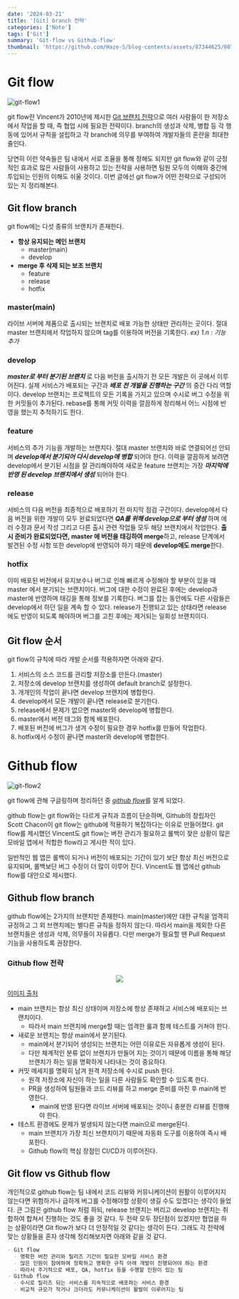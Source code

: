 ```yaml
---
date: '2024-03-21'
title: '[Git] branch 전략'
categories: ['Note']
tags: ['Git']
summary: 'Git-flow vs Github-flow'
thumbnail: 'https://github.com/Haze-S/blog-contents/assets/87344625/807ab80a-96c4-481a-866e-8cbc81ce0e6b'
---
```


# Git flow

![git-flow1](https://github.com/Haze-S/blog-contents/assets/87344625/807ab80a-96c4-481a-866e-8cbc81ce0e6b)

git flow란 Vincent가 2010년에 제시한 [Git 브랜치 전략](https://nvie.com/posts/a-successful-git-branching-model/)으로 여러 사람들이 한 저장소에서 작업을 할 때, 즉 협업 시에 필요한 전략이다. branch의 생성과 삭제, 병합 등 각 행동에 있어서 규칙을 설립하고 각 branch에 의무를 부여하여 개발자들의 혼란을 최대한 줄인다.

당연히 이런 약속들은 팀 내에서 서로 조율을 통해 정해도 되지만 git flow와 같이 긍정적인 효과로 많은 사람들이 사용하고 있는 전략을 사용하면 팀원 모두의 이해와 중간에 투입되는 인원의 이해도 쉬울 것이다. 이번 글에선 git flow가 어떤 전략으로 구성되어 있는 지 정리해본다.

## Git flow branch

git flow에는 다섯 종류의 브랜치가 존재한다.

- **항상 유지되는 메인 브랜치**
  - master(main)
  - develop
- **merge 후 삭제 되는 보조 브랜치**
  - feature
  - release
  - hotfix

### master(main)

라이브 서버에 제품으로 출시되는 브랜치로 배포 가능한 상태만 관리하는 곳이다. 절대 master 브랜치에서 작업하지 않으며 tag를 이용하여 버전을 기록한다. _ex) 1.n : 기능 추가_

### develop

_**master로 부터 분기된 브랜치**_ 로 다음 버전을 출시하기 전 모든 개발은 이 곳에서 이루어진다. 실제 서비스가 배포되는 구간과 **_배포 전 개발을 진행하는 구간_** 의 중간 다리 역할이다. develop 브랜치는 프로젝트의 모든 기록을 가지고 있으며 수시로 버그 수정을 위한 커밋들이 추가된다. rebase를 통해 커밋 이력을 깔끔하게 정리해서 어느 시점에 반영을 했는지 추적하기도 한다.

### feature

서비스의 추가 기능을 개발하는 브랜치다. 절대 master 브랜치와 바로 연결되어선 안되며 **_develop에서 분기되어 다시 develop에 병합_** 되어야 한다. 이력을 깔끔하게 보려면 develop에서 분기된 시점을 잘 관리해야하여 새로운 feature 브랜치는 가장 **_마지막에 반영 된 develop 브랜치에서 생성_** 되어야 한다.

### release

서비스의 다음 버전을 최종적으로 배포하기 전 마지막 점검 구간이다. develop에서 다음 버전을 위한 개발이 모두 완료되었다면 **_QA를 위해 develop으로 부터 생성_** 하며 에러 수정과 문서 작성 그리고 다른 출시 관련 작업들 모두 해당 브랜치에서 작업한다. **출시 준비가 완료되었다면, master 에 버전을 태깅하여 merge**하고, release 단계에서 발견된 수정 사항 또한 develop에 반영되야 하기 때문에 **develop에도 merge**한다.

### hotfix

이미 배포된 버전에서 유지보수나 버그로 인해 빠르게 수정해야 할 부분이 있을 때 master 에서 분기되는 브랜치이다. 버그에 대한 수정이 완료된 후에는 develop과 master에 반영하며 태깅을 통해 정보를 기록한다. 버그를 잡는 동안에도 다른 사람들은 develop에서 하던 일을 계속 할 수 있다. release가 진행되고 있는 상태라면 release에도 반영이 되도록 해야하며 버그를 고친 후에는 제거되는 일회성 브랜치이다.

## Git flow 순서

git flow의 규칙에 따라 개발 순서를 적용하자면 아래와 같다.

1. 서비스의 소스 코드를 관리할 저장소를 만든다.(master)
2. 저장소에 develop 브랜치를 생성하여 default branch로 설정한다.
3. 개개인의 작업이 끝나면 develop 브랜치에 병합한다.
4. develop에서 모든 개발이 끝나면 release로 분기한다.
5. release에서 문제가 없으면 master와 develop에 병합한다.
6. master에서 버전 태그와 함께 배포한다.
7. 배포된 버전에 버그가 생겨 수정이 필요한 경우 hotfix를 만들어 작업한다.
8. hotfix에서 수정이 끝나면 master와 develop에 병합한다.

# Github flow

![git-flow2](https://github.com/Haze-S/blog-contents/assets/87344625/1eb43a91-ac9e-4892-838b-d5ea2e94d631)

git flow에 관해 구글링하며 정리하던 중 [_github flow_](https://docs.github.com/en/get-started/using-github/github-flow)를 알게 되었다.

github flow는 git flow와는 다르게 규칙과 흐름이 단순하며, Github의 창립자인 Scott Chacon이 git flow는 github에 적용하기 복잡하다는 이유로 만들어졌다. git flow를 제시했던 Vincent도 git flow는 버전 관리가 필요하고 롤백이 잦은 상황이 많은 모바일 앱에서 적합한 flow라고 게시한 적이 있다.

일반적인 웹 앱은 롤백이 되거나 버전이 배포되는 기간이 있기 보단 항상 최신 버전으로 유지되며, 롤백보단 버그 수정이 더 많이 이루어 진다. Vincent도 웹 앱에선 github flow를 대안으로 제시했다.

## Github flow branch

github flow에는 2가지의 브랜치만 존재한다. main(master)에만 대한 규칙을 엄격히 규정하고 그 외 브랜치에는 별다른 규칙을 정하지 않는다. 따라서 main을 제외한 다른 브랜치들은 생성과 삭제, 의무들이 자유롭다. 다만 merge가 필요할 땐 Pull Request 기능을 사용하도록 권장한다.

### Github flow 전략

<p align=center>
  <img src="https://github.com/Haze-S/blog-contents/assets/87344625/3fdd0ca1-5196-4fbe-896f-539bd8df3bb6" />

[이미지 출처](https://subicura.com/git/guide/github-flow.html)

</p>

- main 브랜치는 항상 최신 상태이며 저장소에 항상 존재하고 서비스에 배포되는 브랜치이다.
  - 따라서 main 브랜치에 merge할 때는 엄격한 룰과 함께 테스트를 거쳐야 한다.
- 새로운 브랜치는 항상 main에서 분기된다.
  - main에서 분기되어 생성되는 브랜치는 어떤 이유로든 자유롭게 생성이 된다.
  - 다만 체계적인 분류 없이 브랜치가 만들어 지는 것이기 때문에 이름을 통해 해당 브랜치가 하는 일을 명확하게 나타내는 것이 중요하다.
- 커밋 메세지를 명확히 남겨 원격 저장소에 수시로 push 한다.
  - 원격 저장소에 자신이 하는 일을 다른 사람들도 확인할 수 있도록 한다.
  - PR을 생성하여 팀원들과 코드 리뷰를 하고 merge 준비를 마친 후 main에 반영한다.
    - main에 반영 된다면 라이브 서버에 배포되는 것이니 충분한 리뷰를 진행해야 한다.
- 테스트 환경에도 문제가 발생되지 않는다면 main으로 merge된다.
  - main 브랜치가 가장 최신 브랜치이기 때문에 자동화 도구를 이용하여 즉시 배포한다.
  - Github flow의 핵심 장점인 CI/CD가 이루어진다.

## Git flow vs Github flow

개인적으로 github flow는 팀 내에서 코드 리뷰와 커뮤니케이션이 원활이 이루어지지 않는다면 위험하거나 급하게 버그를 수정해야할 상황이 생길 수도 있겠다는 생각이 들었다. 큰 그림은 github flow 처럼 하되, release 브랜치는 버리고 develop 브랜치는 취합하여 합쳐서 진행하는 것도 좋을 것 같다. 두 전략 모두 장단점이 있겠지만 협업을 하는 상황이라면 Git flow가 보다 더 안정적일 것 같다는 생각이 든다. 그래도 각 전략에 맞는 상황들을 혼자 생각해 정리해보자면 아래와 같을 것 같다.

```markdown
- Git flow
  - 명확한 버전 관리와 릴리즈 기간이 필요한 모바일 서비스 환경
  - 많은 인원이 참여하여 정확하고 명확한 규칙 아래 개발이 진행되어야 하는 환경
  - 따라서 주기적으로 배포, QA, hotfix 등을 수행할 인원이 있는 팀
- Github flow
  - 수시로 릴리즈 되는 서비스를 지속적으로 배포하는 서비스 환경
  - 비교적 규모가 작거나 크더라도 커뮤니케이션이 활발이 이루어지는 팀
```
